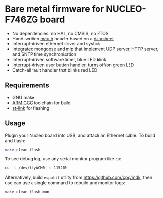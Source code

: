 # Bare metal firmware for NUCLEO-F746ZG board

- No dependencies: no HAL, no CMSIS, no RTOS
- Hand-written [mcu.h](mcu.h) header based on a [datasheet](https://www.st.com/resource/en/reference_manual/rm0385-stm32f75xxx-and-stm32f74xxx-advanced-armbased-32bit-mcus-stmicroelectronics.pdf)
- Interrupt-driven ethernet driver and systick
- Integrated [mongoose](https://github.com/cesanta/mongoose) and
  [mip](https://github.com/cesanta/mip) that implement
  UDP server, HTTP server, and SNTP time synchronisation
- Interrupt-driven software timer, blue LED blink
- Interrupt-driven user button handler, turns off/on green LED
- Catch-all fault handler that blinks red LED


## Requirements

- GNU make
- [ARM GCC](https://developer.arm.com/tools-and-software/open-source-software/developer-tools/gnu-toolchain/gnu-rm) toolchain for build
- [st-link](https://github.com/stlink-org/stlink) for flashing

## Usage

Plugin your Nucleo board into USB, and attach an Ethernet cable.
To build and flash:

```sh
make clean flash
```

To see debug log, use any serial monitor program like `cu`:

```sh
cu -l /dev/ttyACM0 -s 115200
```

Alternatively, build `esputil` utility from https://github.com/cpq/mdk,
then use can use a single command to rebuild and monitor logs:

```
make clean flash mon
```
